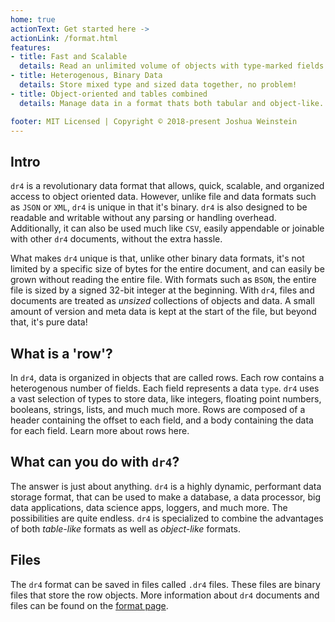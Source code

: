 ```yaml
---
home: true
actionText: Get started here ->
actionLink: /format.html
features:
- title: Fast and Scalable
  details: Read an unlimited volume of objects with type-marked fields.
- title: Heterogenous, Binary Data
  details: Store mixed type and sized data together, no problem!
- title: Object-oriented and tables combined
  details: Manage data in a format thats both tabular and object-like.

footer: MIT Licensed | Copyright © 2018-present Joshua Weinstein
---
```





## Intro

`dr4` is a revolutionary data format that allows, quick, scalable, and organized access to object oriented data. However, unlike file and data formats such as `JSON` or `XML`, `dr4` is unique in that it's binary. `dr4` is also designed to be readable and writable without any parsing or handling overhead. Additionally, it can also be used much like `CSV`, easily appendable or joinable with other `dr4` documents, without the extra hassle.

What makes `dr4` unique is that, unlike other binary data formats, it's not limited by a specific size of bytes for the entire document, and can easily be grown without reading the entire file. With formats such as `BSON`, the entire file is sized by a signed 32-bit integer at the beginning. With `dr4`, files and documents are treated as *unsized* collections of objects and data. A small amount of version and meta data is kept at the start of the file, but beyond that, it's pure data!

## What is a 'row'?

In `dr4`, data is organized in objects that are called rows. Each row contains a heterogenous number of fields. Each field represents a data `type`. `dr4` uses a vast selection of types to store data, like integers, floating point numbers, booleans, strings, lists, and much much more. Rows are composed of a header containing the offset to each field, and a body containing the data for each field. Learn more about rows here.

## What can you do with `dr4`?

The answer is just about anything. `dr4` is a highly dynamic, performant data storage format, that can be used to make a database, a data processor, big data applications, data science apps, loggers, and much more. The possibilities are quite endless. `dr4` is specialized to combine the advantages of both *table-like* formats as well as *object-like* formats. 

## Files

The `dr4` format can be saved in files called `.dr4` files. These files are binary files that store the row objects. More information about  `dr4` documents and files can be found on the [format page](/format.html).
